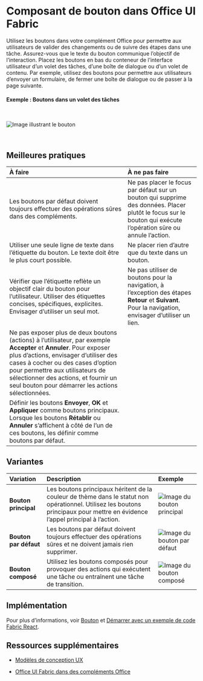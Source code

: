 # <a name="button-component-in-office-ui-fabric"></a>Composant de bouton dans Office UI Fabric

Utilisez les boutons dans votre complément Office pour permettre aux utilisateurs de valider des changements ou de suivre des étapes dans une tâche. Assurez-vous que le texte du bouton communique l’objectif de l’interaction. Placez les boutons en bas du conteneur de l’interface utilisateur d’un volet des tâches, d’une boîte de dialogue ou d’un volet de contenu. Par exemple, utilisez des boutons pour permettre aux utilisateurs d’envoyer un formulaire, de fermer une boîte de dialogue ou de passer à la page suivante.
  
#### <a name="example-buttons-in-a-task-pane"></a>Exemple : Boutons dans un volet des tâches

<br/>

![Image illustrant le bouton](../../images/overview_withApp_button.png)

<br/>

## <a name="best-practices"></a>Meilleures pratiques

|**À faire**|**À ne pas faire**|
|:-----|:--------|
|Les boutons par défaut doivent toujours effectuer des opérations sûres dans des compléments. |Ne pas placer le focus par défaut sur un bouton qui supprime des données. Placer plutôt le focus sur le bouton qui exécute l’opération sûre ou annule l’action.|
|Utiliser une seule ligne de texte dans l’étiquette du bouton. Le texte doit être le plus court possible.|Ne placer rien d’autre que du texte dans un bouton.|
|Vérifier que l’étiquette reflète un objectif clair du bouton pour l’utilisateur. Utiliser des étiquettes concises, spécifiques, explicites. Envisager d’utiliser un seul mot.|Ne pas utiliser de boutons pour la navigation, à l’exception des étapes **Retour** et **Suivant**. Pour la navigation, envisager d’utiliser un lien.|
|Ne pas exposer plus de deux boutons (actions) à l’utilisateur, par exemple **Accepter** et **Annuler**. Pour exposer plus d’actions, envisager d’utiliser des cases à cocher ou des cases d’option pour permettre aux utilisateurs de sélectionner des actions, et fournir un seul bouton pour démarrer les actions sélectionnées.||
|Définir les boutons **Envoyer**, **OK** et **Appliquer** comme boutons principaux. Lorsque les boutons **Rétablir** ou **Annuler** s’affichent à côté de l’un de ces boutons, les définir comme boutons par défaut.| |

## <a name="variants"></a>Variantes

|**Variation**|**Description**|**Exemple**|
|:------------|:--------------|:----------|
|**Bouton principal**|Les boutons principaux héritent de la couleur de thème dans le statut non opérationnel. Utilisez les boutons principaux pour mettre en évidence l’appel principal à l’action.|![Image du bouton principal](../../images/button_primary.png)|
|**Bouton par défaut**|Les boutons par défaut doivent toujours effectuer des opérations sûres et ne doivent jamais rien supprimer.|![Image du bouton par défaut](../../images/button_default.png)|
|**Bouton composé**|Utilisez les boutons composés pour provoquer des actions qui exécutent une tâche ou entraînent une tâche de transition.|![Image du bouton composé](../../images/button_compound.png)|

## <a name="implementation"></a>Implémentation

Pour plus d’informations, voir [Bouton](https://dev.office.com/fabric#/components/button) et [Démarrer avec un exemple de code Fabric React](https://github.com/OfficeDev/Word-Add-in-GettingStartedFabricReact).

## <a name="additional-resources"></a>Ressources supplémentaires

- [Modèles de conception UX](https://github.com/OfficeDev/Office-Add-in-UX-Design-Patterns-Code)

- [Office UI Fabric dans des compléments Office](office-ui-fabric.md)

